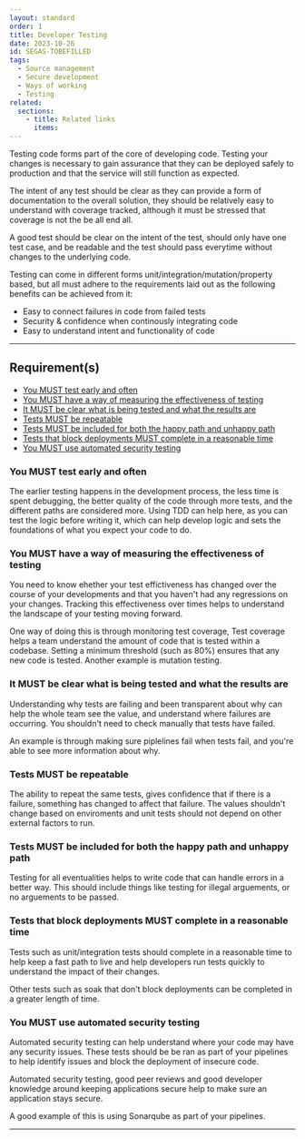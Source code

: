 ```yaml
---
layout: standard
order: 1
title: Developer Testing
date: 2023-10-26
id: SEGAS-TOBEFILLED
tags:
  - Source management
  - Secure development
  - Ways of working
  - Testing
related:
  sections:
    - title: Related links
      items:
---
```


Testing code forms part of the core of developing code. Testing your changes is necessary to gain assurance that they can be deployed safely to production and that the service will still function as expected.

The intent of any test should be clear as they can provide a form of documentation to the overall solution, they should be relatively easy to understand with coverage tracked, although it must be stressed that coverage is not the be all end all.

A good test should be clear on the intent of the test, should only have one test case, and be readable and the test should pass everytime without changes to the underlying code.

Testing can come in different forms unit/integration/mutation/property based, but all must adhere to the requirements laid out as the following benefits can be achieved from it:

- Easy to connect failures in code from failed tests
- Security & confidence when continously integrating code
- Easy to understand intent and functionality of code

---

## Requirement(s)

- [You MUST test early and often](#you-must-test-early-and-often)
- [You MUST have a way of measuring the effectiveness of testing](#you-must-have-a-way-of-measuring-the-effectiveness-of-testing)
- [It MUST be clear what is being tested and what the results are](#it-must-be-clear-what-is-being-tested-and-what-the-results-are)
- [Tests MUST be repeatable](#tests-must-be-repeatable)
- [Tests MUST be included for both the happy path and unhappy path](#tests-must-be-included-for-both-the-happy-path-and-unhappy-path)
- [Tests that block deployments MUST complete in a reasonable time](#tests-that-block-deployments-must-complete-in-a-reasonable-time)
- [You MUST use automated security testing](#you-must-use-automated-security-testing)

### You MUST test early and often

The earlier testing happens in the development process, the less time is spent debugging, the better quality of the code through more tests, and the different paths are considered more. Using TDD can help here, as you can test the logic before writing it, which can help develop logic and sets the foundations of what you expect your code to do.

### You MUST have a way of measuring the effectiveness of testing

You need to know ehether your test effictiveness has changed over the course of your developments and that you haven't had any regressions on your changes. Tracking this effectiveness over times helps to understand the landscape of your testing moving forward.

One way of doing this is through monitoring test coverage, Test coverage helps a team understand the amount of code that is tested within a codebase. Setting a minimum threshold (such as 80%) ensures that any new code is tested. Another example is mutation testing.

### It MUST be clear what is being tested and what the results are

Understanding why tests are failing and been transparent about why can help the whole team see the value, and understand where failures are occurring. You shouldn't need to check manually that tests have failed.

An example is through making sure piplelines fail when tests fail, and you're able to see more information about why.

### Tests MUST be repeatable

The ability to repeat the same tests, gives confidence that if there is a failure, something has changed to affect that failure. The values shouldn't change based on enviroments and unit tests should not depend on other external factors to run.

### Tests MUST be included for both the happy path and unhappy path

Testing for all eventualities helps to write code that can handle errors in a better way. This should include things like testing for illegal arguements, or no arguements to be passed.

### Tests that block deployments MUST complete in a reasonable time

Tests such as unit/integration tests should complete in a reasonable time to help keep a fast path to live and help developers run tests quickly to understand the impact of their changes.

Other tests such as soak that don't block deployments can be completed in a greater length of time.

### You MUST use automated security testing

Automated security testing can help understand where your code may have any security issues. These tests should be be ran as part of your pipelines to help identify issues and block the deployment of insecure code.

Automated security testing, good peer reviews and good developer knowledge around keeping applications secure help to make sure an application stays secure.

A good example of this is using Sonarqube as part of your pipelines.

---

